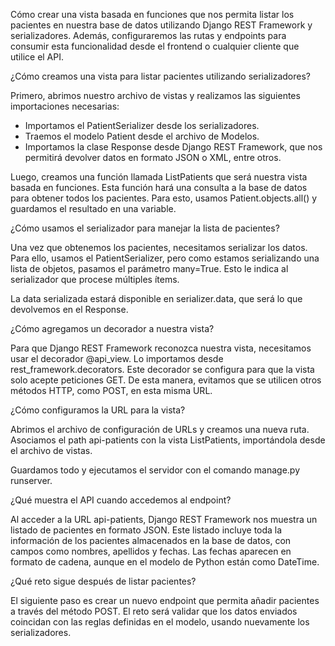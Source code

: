 Cómo crear una vista basada en funciones que nos permita listar los pacientes en nuestra base de datos utilizando Django REST Framework y serializadores. Además, configuraremos las rutas y endpoints para consumir esta funcionalidad desde el frontend o cualquier cliente que utilice el API.


¿Cómo creamos una vista para listar pacientes utilizando serializadores?

Primero, abrimos nuestro archivo de vistas y realizamos las siguientes importaciones necesarias:

- Importamos el PatientSerializer desde los serializadores.
- Traemos el modelo Patient desde el archivo de Modelos.
- Importamos la clase Response desde Django REST Framework, que nos permitirá devolver datos en formato JSON o XML, entre otros.

Luego, creamos una función llamada ListPatients que será nuestra vista basada en funciones. Esta función hará una consulta a la base de datos para obtener todos los pacientes. Para esto, usamos Patient.objects.all() y guardamos el resultado en una variable.


¿Cómo usamos el serializador para manejar la lista de pacientes?

Una vez que obtenemos los pacientes, necesitamos serializar los datos. Para ello, usamos el PatientSerializer, pero como estamos serializando una lista de objetos, pasamos el parámetro many=True. Esto le indica al serializador que procese múltiples ítems.

La data serializada estará disponible en serializer.data, que será lo que devolvemos en el Response.


¿Cómo agregamos un decorador a nuestra vista?

Para que Django REST Framework reconozca nuestra vista, necesitamos usar el decorador @api_view. Lo importamos desde rest_framework.decorators. Este decorador se configura para que la vista solo acepte peticiones GET. De esta manera, evitamos que se utilicen otros métodos HTTP, como POST, en esta misma URL.


¿Cómo configuramos la URL para la vista?

Abrimos el archivo de configuración de URLs y creamos una nueva ruta. Asociamos el path api-patients con la vista ListPatients, importándola desde el archivo de vistas.

Guardamos todo y ejecutamos el servidor con el comando manage.py runserver.


¿Qué muestra el API cuando accedemos al endpoint?

Al acceder a la URL api-patients, Django REST Framework nos muestra un listado de pacientes en formato JSON. Este listado incluye toda la información de los pacientes almacenados en la base de datos, con campos como nombres, apellidos y fechas. Las fechas aparecen en formato de cadena, aunque en el modelo de Python están como DateTime.


¿Qué reto sigue después de listar pacientes?

El siguiente paso es crear un nuevo endpoint que permita añadir pacientes a través del método POST. El reto será validar que los datos enviados coincidan con las reglas definidas en el modelo, usando nuevamente los serializadores.
